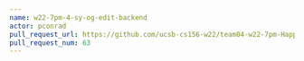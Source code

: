 ```yaml
---
name: w22-7pm-4-sy-og-edit-backend
actor: pconrad
pull_request_url: https://github.com/ucsb-cs156-w22/team04-w22-7pm-HappyCows/pull/63
pull_request_num: 63
---
```

